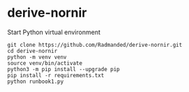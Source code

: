 # derive-nornir

Start Python virtual environment
```
git clone https://github.com/Radmanded/derive-nornir.git
cd derive-nornir
python -m venv venv
source venv/bin/activate
python3 -m pip install --upgrade pip
pip install -r requirements.txt
python runbook1.py
```

